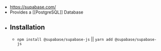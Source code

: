 - https://supabase.com/
- Provides a [[PostgreSQL]] Database
- ## Installation
	- `npm install @supabase/supabase-js`  || `yarn add @supabase/supabase-js`